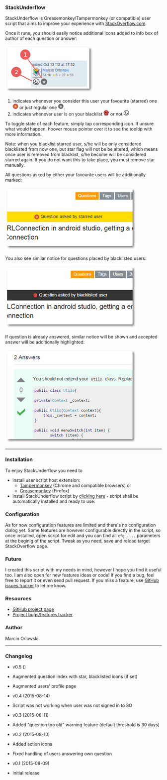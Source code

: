 ### StackUnderflow

 StackUnderflow is Greasemonkey/Tampermonkey (or compatible) user script that aims to improve your experience with [StackOverflow.com](https://StackOverflow.com).

 Once it runs, you should easily notice additional icons added to info box of author of each question or answer:

![New icons](https://raw.githubusercontent.com/MarcinOrlowski/StackUnderflow/master/img/docs_icons.png)

 1. indicates whenever you consider this user your favourite (starred) one ![starred](https://raw.githubusercontent.com/MarcinOrlowski/StackUnderflow/master/img/user-favourite-on.png) or just regular one ![regular user](https://raw.githubusercontent.com/MarcinOrlowski/StackUnderflow/master/img/user-favourite-off.png). 
 2. indicates whenever user is on your blacklist ![blacklisted](https://raw.githubusercontent.com/MarcinOrlowski/StackUnderflow/master/img/user-blacklisted-on.png) or not ![not blacklisted](https://raw.githubusercontent.com/MarcinOrlowski/StackUnderflow/master/img/user-blacklisted-off.png)

To toggle state of each feature, simply tap corresponding icon. If unsure what would happen, hoover mouse pointer over it to see the tooltip with more information.

Note: when you blacklist starred user, s/he will be only considered blacklisted from now one, but star flag will not be be altered, which means once user is removed from blacklist, s/he become will be considered starred again. If you do not want this to take place, you must remove star manually.

All questions asked by either your favourite users will be additionally marked:

![starred user question](https://raw.githubusercontent.com/MarcinOrlowski/StackUnderflow/master/img/docs_banner_starred_question.png)

 You also see similar notice for questions placed by blacklisted users:

![blacklisted user question](https://raw.githubusercontent.com/MarcinOrlowski/StackUnderflow/master/img/docs_banner_blacklisted_user_question.png)

 If question is already answered, similar notice will be shown and accepted answer will be additionally highlighted:

![accepted answer highlight](https://raw.githubusercontent.com/MarcinOrlowski/StackUnderflow/master/img/docs_accepted_answer.png)

--------------------------------

### Installation
 To enjoy StackUnderflow you need to

  - install user script host extension:
    - [Tampermonkey](https://chrome.google.com/webstore/detail/tampermonkey/dhdgffkkebhmkfjojejmpbldmpobfkfo?hl=en) (Chrome and compatible browsers) or
    - [Greasemonkey](https://addons.mozilla.org/en-US/firefox/addon/greasemonkey/) (Firefox)
  - install StackUnderflow script by [clicking here](https://github.com/MarcinOrlowski/StackUnderflow/raw/master/stackunderflow.user.js) - script shall be automatically installed and ready to use.

### Configuration
 As for now configuration features are limited and there's no configuration dialog yet. Some features are however configurable directly in the script, so once installed, open script for edit and you can find all `cfg_....` parameters at the beginig of the script. Tweak as you need, save and reload target StackOverflow page.

### Future
I created this script with my needs in mind, however I hope you find it useful too. I am also open for new features ideas or code! If you find a bug, feel free to report it or even send pull request. If you miss a feature, use [GitHub issues tracker](https://github.com/MarcinOrlowski/StackUnderflow/issues) to let me know.

### Resources
 * [GitHub project page](https://github.com/MarcinOrlowski/StackUnderflow)
 * [Project bugs/features tracker](https://github.com/MarcinOrlowski/StackUnderflow/issues)

### Author
 Marcin Orlowski

--------------------------------

### Changelog
 - v0.5 ()
  - Augmented question index with star, blacklisted icons (if set)
  - Augmented users' profile page

 - v0.4 (2015-08-14)
  - Script was not working when user was not signed in to SO

 - v0.3 (2015-08-11)
  - Added "question too old" warning feature (default threshold is 30 days)

 - v0.2 (2015-08-10)
  - Added action icons
  - Fixed handling of users answering own question
  
 - v0.1 (2015-08-09)
  - Initial release

